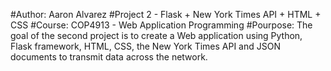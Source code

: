 #Author: Aaron Alvarez
#Project 2 - Flask + New York Times API + HTML + CSS
#Course: COP4913 - Web Application Programming
#Pourpose: The goal of the second project is to create a Web application using Python, Flask framework, HTML, CSS, 
          the New York Times API and JSON documents to transmit data across the network.
